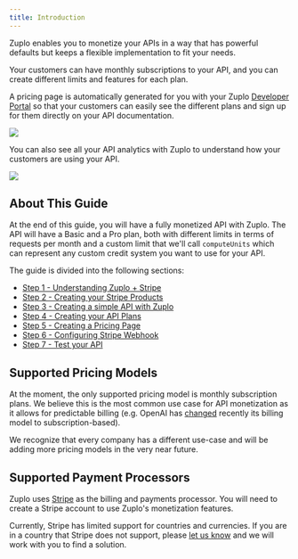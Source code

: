 ```yaml
---
title: Introduction
---
```


Zuplo enables you to monetize your APIs in a way that has powerful defaults but
keeps a flexible implementation to fit your needs.

Your customers can have monthly subscriptions to your API, and you can create
different limits and features for each plan.

A pricing page is automatically generated for you with your Zuplo
[Developer Portal](/docs/articles/developer-portal.md) so that your customers
can easily see the different plans and sign up for them directly on your API
documentation.

![](https://cdn.zuplo.com/assets/ed61dd91-a28e-4460-a97c-dc7f87599887.png)

You can also see all your API analytics with Zuplo to understand how your
customers are using your API.

![](https://cdn.zuplo.com/assets/353fb3d5-f019-443b-92d6-a4127814b1f0.png)

## About This Guide

At the end of this guide, you will have a fully monetized API with Zuplo. The
API will have a Basic and a Pro plan, both with different limits in terms of
requests per month and a custom limit that we'll call `computeUnits` which can
represent any custom credit system you want to use for your API.

The guide is divided into the following sections:

- [Step 1 - Understanding Zuplo + Stripe](/docs/articles/monetization-understanding-stripe.md)
- [Step 2 - Creating your Stripe Products](/docs/articles/monetization-create-stripe-product.md)
- [Step 3 - Creating a simple API with Zuplo](/docs/articles/monetization-create-zuplo-api.md)
- [Step 4 - Creating your API Plans](/docs/articles/monetization-creating-api-plan.md)
- [Step 5 - Creating a Pricing Page](/docs/articles/monetization-pricing-page.md)
- [Step 6 - Configuring Stripe Webhook](/docs/articles/monetization-configure-webhook.md)
- [Step 7 - Test your API](/docs/articles/monetization-test-api.md)

## Supported Pricing Models

At the moment, the only supported pricing model is monthly subscription plans.
We believe this is the most common use case for API monetization as it allows
for predictable billing (e.g. OpenAI has
[changed](https://fozzels.com/en/changes-with-openai-billing-from-post-pay-to-pre-pay/)
recently its billing model to subscription-based).

We recognize that every company has a different use-case and will be adding more
pricing models in the very near future.

## Supported Payment Processors

Zuplo uses [Stripe](https://stripe.com) as the billing and payments processor.
You will need to create a Stripe account to use Zuplo's monetization features.

Currently, Stripe has limited support for countries and currencies. If you are
in a country that Stripe does not support, please
[let us know](https://discord.zuplo.com) and we will work with you to find a
solution.
